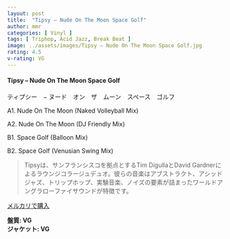 ```yaml
---
layout: post
title:  "Tipsy – Nude On The Moon Space Golf"
author: mmr
categories: [ Vinyl ]
tags: [ Triphop, Acid Jazz, Break Beat ]
image: ../assets/images/Tipsy – Nude On The Moon Space Golf.jpg
rating: 4.5
v-rating: VG
---
```


#### Tipsy – Nude On The Moon Space Golf

ティプシー　− ヌード　オン　ザ　ムーン　スペース　ゴルフ


A1. Nude On The Moon (Naked Volleyball Mix)


A2. Nude On The Moon (DJ Friendly Mix)


B1. Space Golf (Balloon Mix)


B2. Space Golf (Venusian Swing Mix)


> Tipsyは、サンフランシスコを拠点とするTim DigullaとDavid Gardnerによるラウンジコラージュデュオ。彼らの音楽はアブストラクト、アシッドジャズ、トリップホップ、実験音楽、ノイズの要素が詰まったワールドアングラローファイサウンドが特徴です。


[メルカリで購入](https://jp.mercari.com/item/m39453173414)


<div class="mt-4 mb-4 d-flex align-items-center">
<strong class="mr-1">盤質: VG</strong>
</div>
<div class="mt-4 mb-4 d-flex align-items-center">
<strong class="mr-1">ジャケット: VG</strong>
</div>